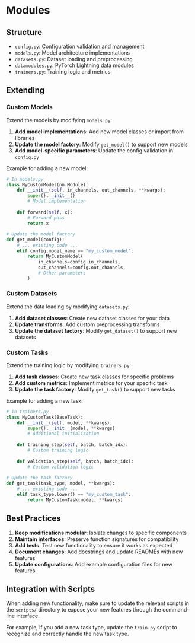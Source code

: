 # Modules

## Structure
- `config.py`: Configuration validation and management
- `models.py`: Model architecture implementations
- `datasets.py`: Dataset loading and preprocessing
- `datamodules.py`: PyTorch Lightning data modules
- `trainers.py`: Training logic and metrics

## Extending

### Custom Models

Extend the models by modifying `models.py`:

1. **Add model implementations**: Add new model classes or import from libraries
2. **Update the model factory**: Modify `get_model()` to support new models
3. **Add model-specific parameters**: Update the config validation in `config.py`

Example for adding a new model:
```python
# In models.py
class MyCustomModel(nn.Module):
    def __init__(self, in_channels, out_channels, **kwargs):
        super().__init__()
        # Model implementation
        
    def forward(self, x):
        # Forward pass
        return x
        
# Update the model factory
def get_model(config):
    # ... existing code ...
    elif config.model_name == "my_custom_model":
        return MyCustomModel(
            in_channels=config.in_channels,
            out_channels=config.out_channels,
            # Other parameters
        )
```

### Custom Datasets

Extend the data loading by modifying `datasets.py`:

1. **Add dataset classes**: Create new dataset classes for your data
2. **Update transforms**: Add custom preprocessing transforms
3. **Update the dataset factory**: Modify `get_dataset()` to support new datasets

### Custom Tasks

Extend the training logic by modifying `trainers.py`:

1. **Add task classes**: Create new task classes for specific problems
2. **Add custom metrics**: Implement metrics for your specific task
3. **Update the task factory**: Modify `get_task()` to support new tasks

Example for adding a new task:
```python
# In trainers.py
class MyCustomTask(BaseTask):
    def __init__(self, model, **kwargs):
        super().__init__(model, **kwargs)
        # Additional initialization
        
    def training_step(self, batch, batch_idx):
        # Custom training logic
        
    def validation_step(self, batch, batch_idx):
        # Custom validation logic
        
# Update the task factory
def get_task(task_type, model, **kwargs):
    # ... existing code ...
    elif task_type.lower() == "my_custom_task":
        return MyCustomTask(model, **kwargs)
```

## Best Practices

1. **Keep modifications modular**: Isolate changes to specific components
2. **Maintain interfaces**: Preserve function signatures for compatibility
3. **Add tests**: Test new functionality to ensure it works as expected
4. **Document changes**: Add docstrings and update READMEs with new features
5. **Update configurations**: Add example configuration files for new features

## Integration with Scripts

When adding new functionality, make sure to update the relevant scripts in the `scripts/` directory to expose your new features through the command-line interface.

For example, if you add a new task type, update the `train.py` script to recognize and correctly handle the new task type.